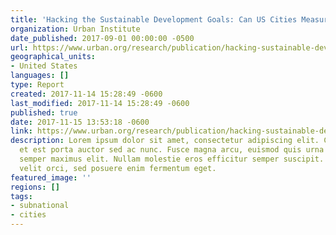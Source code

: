 ```yaml
---
title: 'Hacking the Sustainable Development Goals: Can US Cities Measure Up?'
organization: Urban Institute
date_published: 2017-09-01 00:00:00 -0500
url: https://www.urban.org/research/publication/hacking-sustainable-development-goals/view/full_report
geographical_units:
- United States
languages: []
type: Report
created: 2017-11-14 15:28:49 -0600
last_modified: 2017-11-14 15:28:49 -0600
published: true
date: 2017-11-15 13:53:18 -0600
link: https://www.urban.org/research/publication/hacking-sustainable-development-goals/view/full_report
description: Lorem ipsum dolor sit amet, consectetur adipiscing elit. Cras in nibh
  et est porta auctor sed ac nunc. Fusce magna arcu, euismod quis urna elementum,
  semper maximus elit. Nullam molestie eros efficitur semper suscipit. Curabitur eleifend
  velit orci, sed posuere enim fermentum eget.
featured_image: ''
regions: []
tags:
- subnational
- cities
---
```


